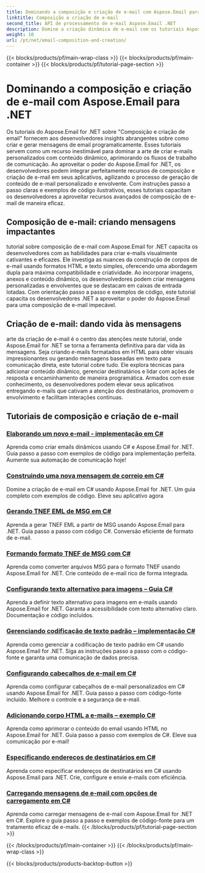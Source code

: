 ```yaml
---
title: Dominando a composição e criação de e-mail com Aspose.Email para .NET
linktitle: Composição e criação de e-mail
second_title: API de processamento de e-mail Aspose.Email .NET
description: Domine a criação dinâmica de e-mail com os tutoriais Aspose.Email for .NET. Crie e-mails envolventes de maneira programática, personalize o conteúdo, adicione anexos e eleve a comunicação.
weight: 10
url: /pt/net/email-composition-and-creation/
---
```


{{< blocks/products/pf/main-wrap-class >}}
{{< blocks/products/pf/main-container >}}
{{< blocks/products/pf/tutorial-page-section >}}

# Dominando a composição e criação de e-mail com Aspose.Email para .NET


Os tutoriais do Aspose.Email for .NET sobre "Composição e criação de email" fornecem aos desenvolvedores insights abrangentes sobre como criar e gerar mensagens de email programaticamente. Esses tutoriais servem como um recurso inestimável para dominar a arte de criar e-mails personalizados com conteúdo dinâmico, aprimorando os fluxos de trabalho de comunicação. Ao aproveitar o poder do Aspose.Email for .NET, os desenvolvedores podem integrar perfeitamente recursos de composição e criação de e-mail em seus aplicativos, agilizando o processo de geração de conteúdo de e-mail personalizado e envolvente. Com instruções passo a passo claras e exemplos de código ilustrativos, esses tutoriais capacitam os desenvolvedores a aproveitar recursos avançados de composição de e-mail de maneira eficaz.

## Composição de e-mail: criando mensagens impactantes

tutorial sobre composição de e-mail com Aspose.Email for .NET capacita os desenvolvedores com as habilidades para criar e-mails visualmente cativantes e eficazes. Ele investiga as nuances da construção de corpos de e-mail usando formatos HTML e texto simples, oferecendo uma abordagem dupla para máxima compatibilidade e criatividade. Ao incorporar imagens, anexos e conteúdo dinâmico, os desenvolvedores podem criar mensagens personalizadas e envolventes que se destacam em caixas de entrada lotadas. Com orientação passo a passo e exemplos de código, este tutorial capacita os desenvolvedores .NET a aproveitar o poder do Aspose.Email para uma composição de e-mail impecável.

## Criação de e-mail: dando vida às mensagens

arte da criação de e-mail é o centro das atenções neste tutorial, onde Aspose.Email for .NET se torna a ferramenta definitiva para dar vida às mensagens. Seja criando e-mails formatados em HTML para obter visuais impressionantes ou gerando mensagens baseadas em texto para comunicação direta, este tutorial cobre tudo. Ele explora técnicas para adicionar conteúdo dinâmico, gerenciar destinatários e lidar com ações de resposta e encaminhamento de maneira programática. Armados com esse conhecimento, os desenvolvedores podem elevar seus aplicativos entregando e-mails que cativam a atenção dos destinatários, promovem o envolvimento e facilitam interações contínuas.

## Tutoriais de composição e criação de e-mail
### [Elaborando um novo e-mail - implementação em C#](./crafting-a-fresh-email-csharp-implementation/)
Aprenda como criar emails dinâmicos usando C# e Aspose.Email for .NET. Guia passo a passo com exemplos de código para implementação perfeita. Aumente sua automação de comunicação hoje!
### [Construindo uma nova mensagem de correio em C#](./constructing-a-new-mail-message-in-csharp/)
Domine a criação de e-mail em C# usando Aspose.Email for .NET. Um guia completo com exemplos de código. Eleve seu aplicativo agora
### [Gerando TNEF EML de MSG em C#](./generating-tnef-eml-from-msg-in-csharp/)
Aprenda a gerar TNEF EML a partir de MSG usando Aspose.Email para .NET. Guia passo a passo com código C#. Conversão eficiente de formato de e-mail.
### [Formando formato TNEF de MSG com C#](./forming-tnef-format-from-msg-with-csharp/)
Aprenda como converter arquivos MSG para o formato TNEF usando Aspose.Email for .NET. Crie conteúdo de e-mail rico de forma integrada. 
### [Configurando texto alternativo para imagens – Guia C#](./setting-alternative-text-for-images-csharp-guide/)
 Aprenda a definir texto alternativo para imagens em e-mails usando Aspose.Email for .NET. Garanta a acessibilidade com texto alternativo claro. Documentação e código incluídos.
### [Gerenciando codificação de texto padrão – implementação C#](./managing-default-text-encoding-csharp-implementation/)
Aprenda como gerenciar a codificação de texto padrão em C# usando Aspose.Email for .NET. Siga as instruções passo a passo com o código-fonte e garanta uma comunicação de dados precisa.
### [Configurando cabeçalhos de e-mail em C#](./configuring-email-headers-in-csharp/)
Aprenda como configurar cabeçalhos de e-mail personalizados em C# usando Aspose.Email for .NET. Guia passo a passo com código-fonte incluído. Melhore o controle e a segurança de e-mail.
### [Adicionando corpo HTML a e-mails – exemplo C#](./adding-html-body-to-emails-csharp-example/)
Aprenda como aprimorar o conteúdo do email usando HTML no Aspose.Email for .NET. Guia passo a passo com exemplos de C#. Eleve sua comunicação por e-mail!
### [Especificando endereços de destinatários em C#](./specifying-recipient-addresses-in-csharp/)
Aprenda como especificar endereços de destinatários em C# usando Aspose.Email para .NET. Crie, configure e envie e-mails com eficiência.
### [Carregando mensagens de e-mail com opções de carregamento em C#](./loading-email-messages-with-load-options-in-csharp/)
Aprenda como carregar mensagens de e-mail com Aspose.Email for .NET em C#. Explore o guia passo a passo e exemplos de código-fonte para um tratamento eficaz de e-mails.
{{< /blocks/products/pf/tutorial-page-section >}}

{{< /blocks/products/pf/main-container >}}
{{< /blocks/products/pf/main-wrap-class >}}

{{< blocks/products/products-backtop-button >}}
